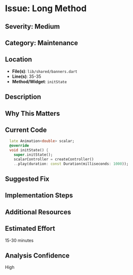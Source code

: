 # Issue: Long Method

## Severity: Medium

## Category: Maintenance

## Location
- **File(s)**: `lib/shared/banners.dart`
- **Line(s)**: 35-35
- **Method/Widget**: `initState`

## Description


## Why This Matters


## Current Code
```dart
  late Animation<double> scalar;
  @override
  void initState() {
    super.initState();
    scalarController = createController()
    ..play(duration: const Duration(milliseconds: 1000));
```

## Suggested Fix


## Implementation Steps


## Additional Resources


## Estimated Effort
15-30 minutes

## Analysis Confidence
High
